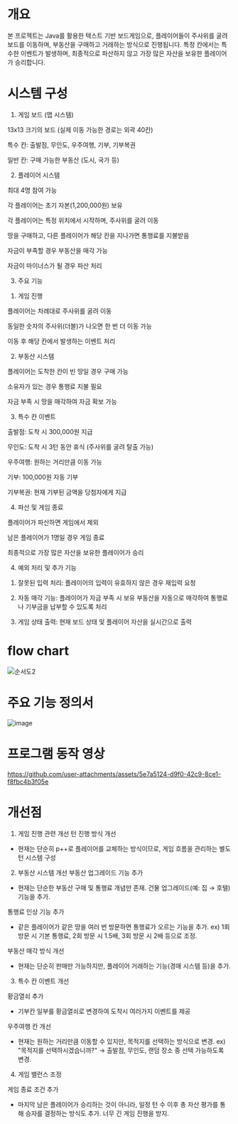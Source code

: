 # 개요 


본 프로젝트는 Java를 활용한 텍스트 기반 보드게임으로, 플레이어들이 주사위를 굴려 보드를 이동하며, 부동산을 구매하고 거래하는 방식으로 진행됩니다. 특정 칸에서는 특수한 이벤트가 발생하며, 최종적으로 파산하지 않고 가장 많은 자산을 보유한 플레이어가 승리합니다.

# 시스템 구성


1) 게임 보드 (맵 시스템)

13x13 크기의 보드 (실제 이동 가능한 경로는 외곽 40칸)

특수 칸: 출발점, 무인도, 우주여행, 기부, 기부복권

일반 칸: 구매 가능한 부동산 (도시, 국가 등)

2) 플레이어 시스템

최대 4명 참여 가능

각 플레이어는 초기 자본(1,200,000원) 보유

각 플레이어는 특정 위치에서 시작하며, 주사위를 굴려 이동

땅을 구매하고, 다른 플레이어가 해당 칸을 지나가면 통행료를 지불받음

자금이 부족할 경우 부동산을 매각 가능

자금이 마이너스가 될 경우 파산 처리

3. 주요 기능

1) 게임 진행

플레이어는 차례대로 주사위를 굴려 이동

동일한 숫자의 주사위(더블)가 나오면 한 번 더 이동 가능

이동 후 해당 칸에서 발생하는 이벤트 처리

2) 부동산 시스템

플레이어는 도착한 칸이 빈 땅일 경우 구매 가능

소유자가 있는 경우 통행료 지불 필요

자금 부족 시 땅을 매각하여 자금 확보 가능

3) 특수 칸 이벤트

출발점: 도착 시 300,000원 지급

무인도: 도착 시 3턴 동안 휴식 (주사위를 굴려 탈출 가능)

우주여행: 원하는 거리만큼 이동 가능

기부: 100,000원 자동 기부

기부복권: 현재 기부된 금액을 당첨자에게 지급

4) 파산 및 게임 종료

플레이어가 파산하면 게임에서 제외

남은 플레이어가 1명일 경우 게임 종료

최종적으로 가장 많은 자산을 보유한 플레이어가 승리

4. 예외 처리 및 추가 기능

1) 잘못된 입력 처리: 플레이어의 입력이 유효하지 않은 경우 재입력 요청

2) 자동 매각 기능: 플레이어가 자금 부족 시 보유 부동산을 자동으로 매각하여 통행료나 기부금을 납부할 수 있도록 처리

3) 게임 상태 출력: 현재 보드 상태 및 플레이어 자산을 실시간으로 출력

# flow chart


![순서도2](https://github.com/user-attachments/assets/60afe36f-14d9-47ea-8e49-20be4fa0a5bd)

# 주요 기능 정의서


![image](https://github.com/user-attachments/assets/d3fc9384-04db-4504-910a-bd4c42cb91b3)

# 프로그램 동작 영상


https://github.com/user-attachments/assets/5e7a5124-d9f0-42c9-8ce1-f8fbc4b3f05e

# 개선점


1. 게임 진행 관련 개선
턴 진행 방식 개선
- 현재는 단순히 p++로 플레이어를 교체하는 방식이므로, 게임 흐름을 관리하는 별도 턴 시스템 구성

2. 부동산 시스템 개선
부동산 업그레이드 기능 추가
- 현재는 단순한 부동산 구매 및 통행료 개념만 존재. 건물 업그레이드(예: 집 → 호텔) 기능을 추가.

통행료 인상 기능 추가
- 같은 플레이어가 같은 땅을 여러 번 방문하면 통행료가 오르는 기능을 추가.
ex) 1회 방문 시 기본 통행료, 2회 방문 시 1.5배, 3회 방문 시 2배 등으로 조정.

부동산 매각 방식 개선
- 현재는 단순히 판매만 가능하지만, 플레이어 거래하는 기능(경매 시스템 등)을 추가.

3. 특수 칸 이벤트 개선

황금열쇠 추가
- 기부칸 일부를 황금열쇠로 변경하여 도착시 여러가지 이벤트를 제공

우주여행 칸 개선
- 현재는 원하는 거리만큼 이동할 수 있지만, 목적지를 선택하는 방식으로 변경.
ex) "목적지를 선택하시겠습니까?" → 출발점, 무인도, 랜덤 장소 중 선택 가능하도록 변경.

4. 게임 밸런스 조정

게임 종료 조건 추가
- 마지막 남은 플레이어가 승리하는 것이 아니라, 일정 턴 수 이후 총 자산 평가를 통해 승자를 결정하는 방식도 추가. 너무 긴 게임 진행을 방지.

